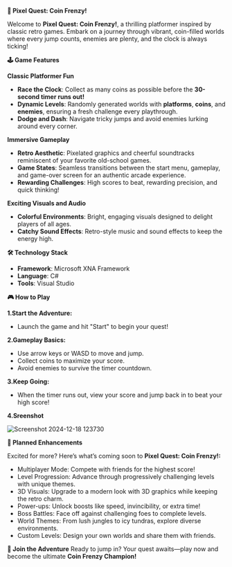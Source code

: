 **🍄 Pixel Quest: Coin Frenzy!**

Welcome to **Pixel Quest: Coin Frenzy!**, a thrilling platformer inspired by classic retro games. Embark on a journey through vibrant, coin-filled worlds where every jump counts, enemies are plenty, and the clock is always ticking!

**🕹️ Game Features**

**Classic Platformer Fun**

- **Race the Clock**: Collect as many coins as possible before the **30-second timer runs out!**
- **Dynamic Levels**: Randomly generated worlds with **platforms**, **coins**, and **enemies**, ensuring a fresh challenge every playthrough.
- **Dodge and Dash**: Navigate tricky jumps and avoid enemies lurking around every corner.
  
**Immersive Gameplay**

- **Retro Aesthetic**: Pixelated graphics and cheerful soundtracks reminiscent of your favorite old-school games.
- **Game States**: Seamless transitions between the start menu, gameplay, and game-over screen for an authentic arcade experience.
- **Rewarding Challenges**: High scores to beat, rewarding precision, and quick thinking!
  
**Exciting Visuals and Audio**

- **Colorful Environments**: Bright, engaging visuals designed to delight players of all ages.
- **Catchy Sound Effects**: Retro-style music and sound effects to keep the energy high.
  
**🛠️ Technology Stack**

- **Framework**: Microsoft XNA Framework
- **Language**: C#
- **Tools**: Visual Studio
  
**🎮 How to Play**

**1.Start the Adventure:**

- Launch the game and hit "Start" to begin your quest!
  
**2.Gameplay Basics:**

- Use arrow keys or WASD to move and jump.
- Collect coins to maximize your score.
- Avoid enemies to survive the timer countdown.

**3.Keep Going:**

- When the timer runs out, view your score and jump back in to beat your high score!

**4.Sreenshot**

![Screenshot 2024-12-18 123730](https://github.com/user-attachments/assets/a2602260-c1ac-4c8d-8efe-43fd9dfde26c)

**🔮 Planned Enhancements**

Excited for more? Here’s what’s coming soon to **Pixel Quest: Coin Frenzy!:**

- Multiplayer Mode: Compete with friends for the highest score!
- Level Progression: Advance through progressively challenging levels with unique themes.
- 3D Visuals: Upgrade to a modern look with 3D graphics while keeping the retro charm.
- Power-ups: Unlock boosts like speed, invincibility, or extra time!
- Boss Battles: Face off against challenging foes to complete levels.
- World Themes: From lush jungles to icy tundras, explore diverse environments.
- Custom Levels: Design your own worlds and share them with friends.
  
**💬 Join the Adventure**
Ready to jump in? Your quest awaits—play now and become the ultimate **Coin Frenzy Champion!**
